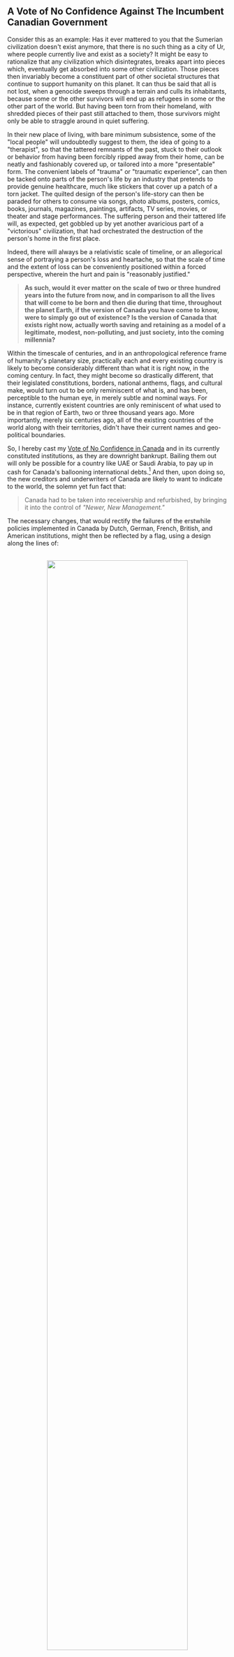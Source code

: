 ## A Vote of No Confidence Against The Incumbent Canadian Government

Consider this as an example: Has it ever mattered to you that the Sumerian civilization doesn't exist anymore, that there is no such thing as a city of Ur, where people currently live and exist as a society? It might be easy to rationalize that any civilization which disintegrates, breaks apart into pieces which, eventually get absorbed into some other civilization. Those pieces then invariably become a constituent part of other societal structures that continue to support humanity on this planet. It can thus be said that all is not lost, when a genocide sweeps through a terrain and culls its inhabitants, because some or the other survivors will end up as refugees in some or the other part of the world. But having been torn from their homeland, with shredded pieces of their past still attached to them, those survivors might only be able to straggle around in quiet suffering. 

In their new place of living, with bare minimum subsistence, some of the "local people" will undoubtedly suggest to them, the idea of going to a "therapist", so that the tattered remnants of the past, stuck to their outlook or behavior from having been forcibly ripped away from their home, can be neatly and fashionably covered up, or tailored into a more "presentable" form. The convenient labels of "trauma" or "traumatic experience", can then be tacked onto parts of the person's life by an industry that pretends to provide genuine healthcare, much like stickers that cover up a patch of a torn jacket. The quilted design of the person's life-story can then be paraded for others to consume via songs, photo albums, posters, comics, books, journals, magazines, paintings, artifacts, TV series, movies, or theater and stage performances. The suffering person and their tattered life will, as expected, get gobbled up by yet another avaricious part of a "victorious" civilization, that had orchestrated the destruction of the person's home in the first place. 

Indeed, there will always be a relativistic scale of timeline, or an allegorical sense of portraying a person's loss and heartache, so that the scale of time and the extent of loss can be conveniently positioned within a forced perspective, wherein the hurt and pain is "reasonably justified." 

>**As such, would it ever matter on the scale of two or three hundred years into the future from now, and in comparison to all the lives that will come to be born and then die during that time, throughout the planet Earth, if the version of Canada you have come to know, were to simply go out of existence? Is the version of Canada that exists right now, actually worth saving and retaining as a model of a legitimate, modest, non-polluting, and just society, into the coming millennia?** 

Within the timescale of centuries, and in an anthropological reference frame of humanity's planetary size, practically each and every existing country is likely to become considerably different than what it is right now, in the coming century. In fact, they might become so drastically different, that their legislated constitutions, borders, national anthems, flags, and cultural make, would turn out to be only reminiscent of what is, and has been, perceptible to the human eye, in merely subtle and nominal ways. For instance, currently existent countries are only reminiscent of what used to be in that region of Earth, two or three thousand years ago. More importantly, merely six centuries ago, all of the existing countries of the world along with their territories, didn't have their current names and geo-political boundaries.   

So, I hereby cast my <ins>Vote of No Confidence in Canada</ins> and in its currently constituted institutions, as they are downright bankrupt. Bailing them out will only be possible for a country like UAE or Saudi Arabia, to pay up in cash for Canada's ballooning international debts.[^1] And then, upon doing so, the new creditors and underwriters of Canada are likely to want to indicate to the world, the solemn yet fun fact that: 

>Canada had to be taken into receivership and refurbished, by bringing it into the control of *"Newer, New Management."* 

The necessary changes, that would rectify the failures of the erstwhile policies implemented in Canada by Dutch, German, French, British, and American institutions, might then be reflected by a flag, using a design along the lines of: 

<br>

<div align="center">
	<img src="https://tinyurl.com/flag-of-new-canada" width="80%"></img>
	<p><strong>Oh! Canada... Alhamdulliah!</strong></p> 
</div>

[^1]: At this very moment, a number of groups of people in the UK, the US, and especially in Canada, would have positioned themselves on a highchair, to then say that they can't and won't taking down my mixed-media artwork and modes of self-expression, from any social media, because supposedly, they are the ones who have granted me the right to "Freedom of Expression". And in having 'graciously' given me a right to express myself freely, they will claim to have paid their debt to me, and will not otherwise, make any public apologies and pay the actual remedies as well as punitive damages they still owe me and to thousands of persons like myself. That is how, those unrepentant wrongdoers from their highchairs will continue to arrogantly, conceitedly, condescendingly, and patronizingly add insult to injury, only to make it legal for me and persons like myself, to exercise every measure of lawful force necessary, to obtain due satisfaction and justice.   